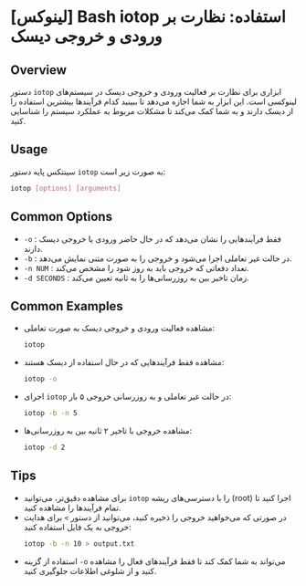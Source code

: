 # [لینوکس] Bash iotop استفاده: نظارت بر ورودی و خروجی دیسک

## Overview
دستور `iotop` ابزاری برای نظارت بر فعالیت ورودی و خروجی دیسک در سیستم‌های لینوکسی است. این ابزار به شما اجازه می‌دهد تا ببینید کدام فرآیندها بیشترین استفاده را از دیسک دارند و به شما کمک می‌کند تا مشکلات مربوط به عملکرد سیستم را شناسایی کنید.

## Usage
سینتکس پایه دستور `iotop` به صورت زیر است:

```bash
iotop [options] [arguments]
```

## Common Options
- `-o` : فقط فرآیندهایی را نشان می‌دهد که در حال حاضر ورودی یا خروجی دیسک دارند.
- `-b` : در حالت غیر تعاملی اجرا می‌شود و خروجی را به صورت متنی نمایش می‌دهد.
- `-n NUM` : تعداد دفعاتی که خروجی باید به روز شود را مشخص می‌کند.
- `-d SECONDS` : زمان تاخیر بین به روزرسانی‌ها را به ثانیه تعیین می‌کند.

## Common Examples
- مشاهده فعالیت ورودی و خروجی دیسک به صورت تعاملی:
    ```bash
    iotop
    ```

- مشاهده فقط فرآیندهایی که در حال استفاده از دیسک هستند:
    ```bash
    iotop -o
    ```

- اجرای `iotop` در حالت غیر تعاملی و به روزرسانی خروجی ۵ بار:
    ```bash
    iotop -b -n 5
    ```

- مشاهده خروجی با تاخیر ۲ ثانیه بین به روزرسانی‌ها:
    ```bash
    iotop -d 2
    ```

## Tips
- برای مشاهده دقیق‌تر، می‌توانید `iotop` را با دسترسی‌های ریشه (root) اجرا کنید تا تمام فرآیندها را مشاهده کنید.
- در صورتی که می‌خواهید خروجی را ذخیره کنید، می‌توانید از دستور `>` برای هدایت خروجی به یک فایل استفاده کنید:
    ```bash
    iotop -b -n 10 > output.txt
    ```
- استفاده از گزینه `-o` می‌تواند به شما کمک کند تا فقط فرآیندهای فعال را مشاهده کنید و از شلوغی اطلاعات جلوگیری کنید.